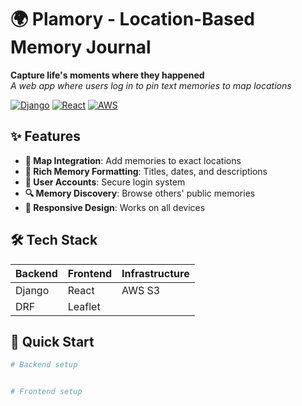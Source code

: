 # 🌍 Plamory - Location-Based Memory Journal

**Capture life's moments where they happened**  
_A web app where users log in to pin text memories to map locations_

[![Django](https://img.shields.io/badge/Django-092E20?style=for-the-badge&logo=django&logoColor=white)](https://www.djangoproject.com/)
[![React](https://img.shields.io/badge/React-20232A?style=for-the-badge&logo=react&logoColor=61DAFB)](https://reactjs.org/)
[![AWS](https://img.shields.io/badge/AWS-%23FF9900.svg?style=for-the-badge&logo=amazon-aws&logoColor=white)](https://aws.amazon.com/)

## ✨ Features

- **📍 Map Integration**: Add memories to exact locations
- **📝 Rich Memory Formatting**: Titles, dates, and descriptions
- **🔐 User Accounts**: Secure login system
- **🔍 Memory Discovery**: Browse others' public memories
- **📱 Responsive Design**: Works on all devices

## 🛠️ Tech Stack

| Backend | Frontend | Infrastructure |
| ------- | -------- | -------------- |
| Django  | React    | AWS S3         |
| DRF     | Leaflet  |                |

## 🚀 Quick Start

```bash
# Backend setup


# Frontend setup

```
